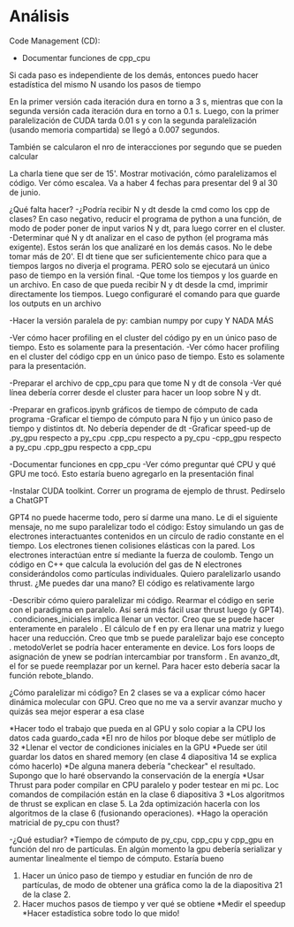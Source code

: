 # Análisis 

Code Management (CD):
* Documentar funciones de cpp_cpu




Si cada paso es independiente de los demás, entonces puedo hacer estadística del mismo N usando los pasos de tiempo

En la primer versión cada iteración dura en torno a 3 s, mientras que con la segunda versión cada iteración dura en torno a 0.1 s. Luego, con la primer paralelización de CUDA tarda 0.01 s y con la segunda paralelización (usando memoria compartida) se llegó a 0.007 segundos.

También se calcularon el nro de interacciones por segundo que se pueden calcular

La charla tiene que ser de 15'. Mostrar motivación, cómo paralelizamos el código. Ver cómo escalea. Va a haber 4 fechas para presentar del 9 al 30 de junio. 



¿Qué falta hacer?
-¿Podría recibir N y dt desde la cmd como los cpp de clases? En caso negativo, reducir el programa de python a una función, de modo de poder poner de input varios N y dt, para luego correr en el cluster.
-Determinar qué N y dt analizar en el caso de python (el programa más exigente). Estos serán los que analizaré en los demás casos. No le debe tomar más de 20'. El dt tiene que ser suficientemente chico para que a tiempos largos no diverja el programa. PERO solo se ejecutará un único paso de tiempo en la versión final.
-Que tome los tiempos y los guarde en un archivo. En caso de que pueda recibir N y dt desde la cmd, imprimir directamente los tiempos. Luego configuraré el comando para que guarde los outputs en un archivo

-Hacer la versión paralela de py: cambian numpy por cupy Y NADA MÁS

-Ver cómo hacer profiling en el cluster del código py en un único paso de tiempo. Esto es solamente para la presentación.
-Ver cómo hacer profiling en el cluster del código cpp en un único paso de tiempo. Esto es solamente para la presentación.


-Preparar el archivo de cpp_cpu para que tome N y dt de consola
-Ver qué línea debería correr desde el cluster para hacer un loop sobre N y dt.

-Preparar en graficos.ipynb gráficos de tiempo de cómputo de cada programa
-Graficar el tiempo de cómputo para N fijo y un único paso de tiempo y distintos dt. No debería depender de dt
-Graficar speed-up de
.py_gpu respecto a py_cpu
.cpp_cpu respecto a py_cpu
-cpp_gpu respecto a py_cpu
.cpp_gpu respecto a cpp_cpu

-Documentar funciones en cpp_cpu
-Ver cómo preguntar qué CPU y qué GPU me tocó. Esto estaría bueno agregarlo en la presentación final

-Instalar CUDA toolkint. Correr un programa de ejemplo de thrust. Pedírselo a ChatGPT

GPT4 no puede hacerme todo, pero sí darme una mano. Le di el siguiente mensaje, no me supo paralelizar todo el código:
Estoy simulando un gas de electrones interactuantes contenidos en un círculo de radio constante en el tiempo. Los electrones tienen colisiones elásticas con la pared. Los electrones interactúan entre sí mediante la fuerza de coulomb. Tengo un código en C++ que calcula la evolución del gas de N electrones considerándolos como partículas individuales. Quiero paralelizarlo usando thrust. ¿Me puedes dar una mano? El código es relativamente largo


-Describir cómo quiero paralelizar mi código. Rearmar el código en serie con el paradigma en paralelo. Así será más fácil usar thrust luego (y GPT4).
. condiciones_iniciales implica llenar un vector. Creo que se puede hacer enteramente en paralelo
. El cálculo de f en py era llenar una matriz y luego hacer una reducción. Creo que tmb se puede paralelizar bajo ese concepto
. metodoVerlet se podría hacer enteramente en device. Los fors loops de asignación de ynew se podrían intercambiar por transform
. En avanzo_dt, el for se puede reemplazar por un kernel. Para hacer esto debería sacar la función rebote_blando.



¿Cómo paralelizar mi código?
En 2 clases se va a explicar cómo hacer dinámica molecular con GPU. Creo que no me va a servir avanzar mucho y quizás sea mejor esperar a esa clase

*Hacer todo el trabajo que pueda en al GPU y solo copiar a la CPU los datos cada guardo_cada
*El nro de hilos por bloque debe ser mútliplo de 32
*Llenar el vector de condiciones iniciales en la GPU
*Puede ser útil guardar los datos en shared memory (en clase 4 diapositiva 14 se explica cómo hacerlo)
*De alguna manera debería "checkear" el resultado. Supongo que lo haré observando la conservación de la energía
*Usar Thrust para poder compilar en CPU paralelo y poder testear en mi pc. Loc comandos de compilación están en la clase 6 diapositiva 3
*Los algoritmos de thrust se explican en clase 5. La 2da optimización hacerla con los algoritmos de la clase 6 (fusionando operaciones).
*Hago la operación matricial de py_cpu con thust?

-¿Qué estudiar?
*Tiempo de cómputo de py_cpu, cpp_cpu y cpp_gpu en función del nro de partículas. En algún momento la gpu debería serializar y aumentar linealmente el tiempo de cómputo. Estaría bueno
1. Hacer un único paso de tiempo y estudiar en función de nro de partículas, de modo de obtener una gráfica como la de la diapositiva 21 de la clase 2.
2. Hacer muchos pasos de tiempo y ver qué se obtiene
*Medir el speedup
*Hacer estadística sobre todo lo que mido!